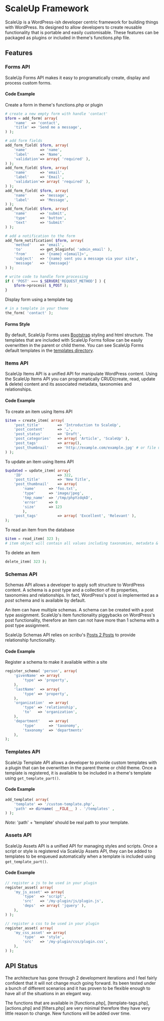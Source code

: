 # ScaleUp Framework
ScaleUp is a WordPress-ish developer centric framework for building things with WordPress. Its designed to allow developers to create reusable functionality that is portable and easily customisable. These features can be packaged as plugins or included in theme's functions.php file.

## Features

### Forms API
ScaleUp Forms API makes it easy to programatically create, display and process custom forms. 

#### Code Example
Create a form in theme's functions.php or plugin
```php
# create a new empty form with handle 'contact'
$form = add_form( array( 
	'name' 	=> 'contact',
	'title' => 'Send me a message',
) );

# add form fields
add_form_field( $form, array(
	'name' 		=> 'name',
	'label'		=> 'Name',
	'validation'=> array( 'required' ),
) );
add_form_field( $form, array(
	'name' 		=> 'email',
	'label'		=> 'Email',
	'validation'=> array( 'required' ),
) );
add_form_field( $form, array(
	'name'		=> 'message',
	'label'		=> 'Message',
) );
add_form_field( $form, array(
	'name'		=> 'submit',
	'type'		=> 'button',
	'text'		=> 'Submit'
) );

# add a notification to the form
add_form_notification( $form, array(
	'method'	=> 'email',
	'to'		=> get_bloginfo( 'admin_email' ),
	'from'		=> '{name} <{email}>',
	'subject'	=> '{name} sent you a message via your site',
	'message'	=> '{message}'
) );

# write code to handle form processing
if ( 'POST' === $_SERVER['REQUEST_METHOD'] ) {
	$form->process( $_POST );
}
```
Display form using a template tag
```php
# in a template in your theme
the_form( 'contact' );
```

#### Forms Style
By default, ScaleUp Forms uses [Bootstrap](http://twitter.github.com/bootstrap/) styling and html structure. The templates that are included with ScaleUp Forms follow can be easily overwritten in the parent or child theme. You can see ScaleUp Forms default templates in the [templates directory](templates). 

### Items API
ScaleUp Items API is a unified API for manipulate WordPress content. Using the ScaleUp Items API you can programatically CRUD(create, read, update & delete) content and its associated metadata, taxonomies and relationships. 

#### Code Example
To create an item using Items API
```php
$item = create_item( array(
	'post_title' 		=> 'Introduction to ScaleUp',
	'post_content'		=> '…',
	'post_status'		=> 'Draft',
	'post_categories' 	=> array( 'Article', 'ScaleUp' ),
	'post_tags'			=> array(),
	'post_thumbnail'	=> 'http://example.com/example.jpg' # or file upload array
) );
```

To update an item using Items API
```php
$updated = update_item( array(
	'ID'				=> 322,
	'post_title' 		=> 'New Title',
	'post_thumbnail'	=> array(
		'name' 		=> 'foo.txt',
        'type' 		=> 'image/jpeg',
        'tmp_name' 	=> '/tmp/phpYzdqkD',
        'error' 	=> 0
        'size' 		=> 123
        ),
    'post_tags'			=> array( 'Excellent', 'Relevant' ),
);
```

To read an item from the database
```php
$item = read_item( 323 );
# item object will contain all values including taxonomies, metadata & relationships
```

To delete an item
```php
delete_item( 323 );
```

### Schemas API
Schemas API allows a developer to apply soft structure to WordPress content. A schema is a post type and a collection of its properties, taxonomies and relationships. In fact, WordPress's post is implemented as a *post* schema and is available by default.

An item can have multiple schemas. A schema can be created with a post type assignment. ScaleUp's item functionality piggybacks on WordPress's post functionality, therefore an item can not have more than 1 schema with a post type assignment.

ScaleUp Schemas API relies on *scribu*'s [Posts 2 Posts](http://wordpress.org/extend/plugins/posts-to-posts/) to provide relationship functionality.

#### Code Example
Register a schema to make it available within a site
```php
register_schema( 'person', array(
	'givenName'	=> array(
		'type' => 'property',
	),
	'lastName'	=> array(
		'type' => 'property',
	),
	'organization'	=> array(
		'type' => 'relationship',
		'to'   => 'organization',
	),
	'department'	=> array(
		'type' 		=> 'taxonomy',
		'taxonomy' 	=> 'departments'
	),
);
```

### Templates API
ScaleUp Template API allows a developer to provide custom templates with a plugin that can be overwritten in the parent theme or child theme. Once a template is registered, it is available to be included in a theme's template using ```get_template_part()```.

#### Code Example
```php
add_template( array(
	'template' => '/custom-template.php',
	'path' => dirname( __FILE__ ) . '/templates' ,
) );
```

*Note:* 'path' + 'template' should be real path to your template.

### Assets API
ScaleUp Assets API is a unified API for managing styles and scripts. Once a script or style is registered via ScaleUp Assets API, they can be added to templates to be enqueued automatically when a template is included using ```get_template_part()```.

#### Code Example
```php
// register a js to be used in your plugin
register_asset( array(
	'my_js_asset' => array(
		'type'	=> 'script',
		'src'	=> '/my-plugin/js/plugin.js',
		'deps'	=> array( 'jquery' ),
	),
) );

// register a css to be used in your plugin
register_asset( array(
	'my_css_asset' => array(
		'type'	=> 'style',
		'src'	=> '/my-plugin/css/plugin.css',
	),
) );
```

## API Status

The architecture has gone through 2 development iterations and I feel fairly confident that it will not change much going forward. Its been tested under a bunch of different scenarios and it has proven to be flexible enough to have all of the situations in an elegant way. 

The functions that are available in [functions.php], [template-tags.php], [actions.php] and [filters.php] are very minimal therefore they have very little reason to change. New functions will be added over time.
